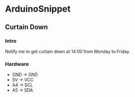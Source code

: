 # ArduinoSnippet

## Curtain Down

### Intro

Notify me to get curtain down at 14:00 from Monday to Friday.

### Hardware

- GND -> GND
- 5V -> VCC
- A4 -> SCL
- A5 -> SDA
